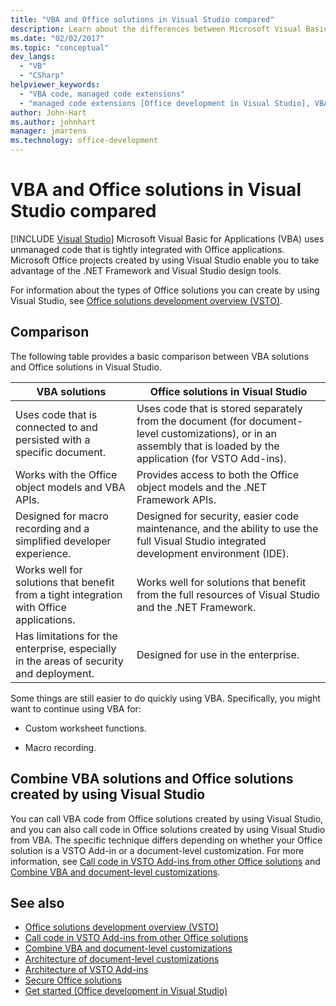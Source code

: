```yaml
---
title: "VBA and Office solutions in Visual Studio compared"
description: Learn about the differences between Microsoft Visual Basic for Applications (VBA) and Microsoft Office solutions in Visual Studio.
ms.date: "02/02/2017"
ms.topic: "conceptual"
dev_langs:
  - "VB"
  - "CSharp"
helpviewer_keywords:
  - "VBA code, managed code extensions"
  - "managed code extensions [Office development in Visual Studio], VBA compared to"
author: John-Hart
ms.author: johnhart
manager: jmartens
ms.technology: office-development
---
```

# VBA and Office solutions in Visual Studio compared

 [!INCLUDE [Visual Studio](~/includes/applies-to-version/vs-windows-only.md)]
  Microsoft Visual Basic for Applications (VBA) uses unmanaged code that is tightly integrated with Office applications. Microsoft Office projects created by using Visual Studio enable you to take advantage of the .NET Framework and Visual Studio design tools.

 For information about the types of Office solutions you can create by using Visual Studio, see [Office solutions development overview &#40;VSTO&#41;](../vsto/office-solutions-development-overview-vsto.md).

## Comparison
 The following table provides a basic comparison between VBA solutions and Office solutions in Visual Studio.

|VBA solutions|Office solutions in Visual Studio|
|-------------------|---------------------------------------|
|Uses code that is connected to and persisted with a specific document.|Uses code that is stored separately from the document (for document-level customizations), or in an assembly that is loaded by the application (for VSTO Add-ins).|
|Works with the Office object models and VBA APIs.|Provides access to both the Office object models and the .NET Framework APIs.|
|Designed for macro recording and a simplified developer experience.|Designed for security, easier code maintenance, and the ability to use the full Visual Studio integrated development environment (IDE).|
|Works well for solutions that benefit from a tight integration with Office applications.|Works well for solutions that benefit from the full resources of Visual Studio and the .NET Framework.|
|Has limitations for the enterprise, especially in the areas of security and deployment.|Designed for use in the enterprise.|

 Some things are still easier to do quickly using VBA. Specifically, you might want to continue using VBA for:

- Custom worksheet functions.

- Macro recording.

## Combine VBA solutions and Office solutions created by using Visual Studio
 You can call VBA code from Office solutions created by using Visual Studio, and you can also call code in Office solutions created by using Visual Studio from VBA. The specific technique differs depending on whether your Office solution is a VSTO Add-in or a document-level customization. For more information, see [Call code in VSTO Add-ins from other Office solutions](../vsto/calling-code-in-vsto-add-ins-from-other-office-solutions.md) and [Combine VBA and document-level customizations](../vsto/combining-vba-and-document-level-customizations.md).

## See also
- [Office solutions development overview &#40;VSTO&#41;](../vsto/office-solutions-development-overview-vsto.md)
- [Call code in VSTO Add-ins from other Office solutions](../vsto/calling-code-in-vsto-add-ins-from-other-office-solutions.md)
- [Combine VBA and document-level customizations](../vsto/combining-vba-and-document-level-customizations.md)
- [Architecture of document-level customizations](../vsto/architecture-of-document-level-customizations.md)
- [Architecture of VSTO Add-ins](../vsto/architecture-of-vsto-add-ins.md)
- [Secure Office solutions](../vsto/securing-office-solutions.md)
- [Get started &#40;Office development in Visual Studio&#41;](../vsto/getting-started-office-development-in-visual-studio.md)
